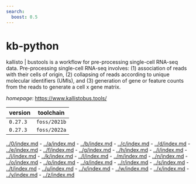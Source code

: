 ```yaml
---
search:
  boost: 0.5
---
```

# kb-python

kallisto | bustools is a workflow for pre-processing single-cell RNA-seq data.  Pre-processing single-cell RNA-seq involves: (1) association of reads with their cells of origin,  (2) collapsing of reads according to unique molecular identifiers (UMIs), and (3) generation of  gene or feature counts from the reads to generate a cell x gene matrix.

*homepage*: <https://www.kallistobus.tools/>

version | toolchain
--------|----------
``0.27.3`` | ``foss/2021b``
``0.27.3`` | ``foss/2022a``

[../0/index.md](0) - [../a/index.md](a) - [../b/index.md](b) - [../c/index.md](c) - [../d/index.md](d) - [../e/index.md](e) - [../f/index.md](f) - [../g/index.md](g) - [../h/index.md](h) - [../i/index.md](i) - [../j/index.md](j) - [../k/index.md](k) - [../l/index.md](l) - [../m/index.md](m) - [../n/index.md](n) - [../o/index.md](o) - [../p/index.md](p) - [../q/index.md](q) - [../r/index.md](r) - [../s/index.md](s) - [../t/index.md](t) - [../u/index.md](u) - [../v/index.md](v) - [../w/index.md](w) - [../x/index.md](x) - [../y/index.md](y) - [../z/index.md](z)


